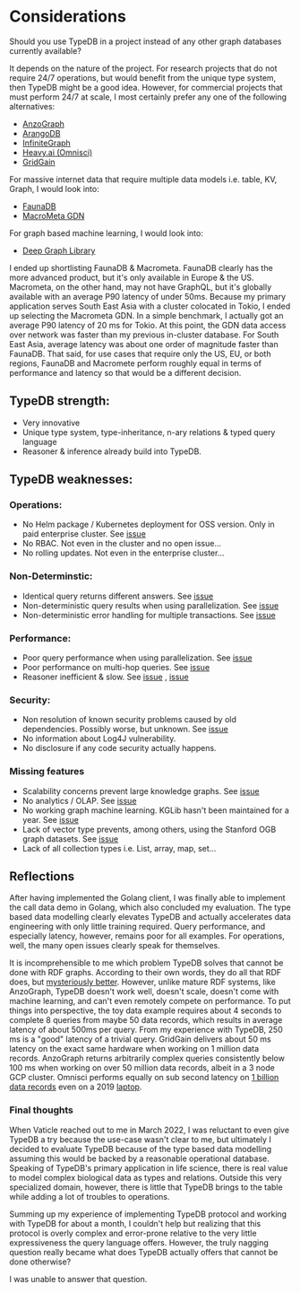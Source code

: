 # Considerations

Should you use TypeDB in a project instead of any other graph databases currently available?

It depends on the nature of the project. For research projects that do not require 24/7 operations, but would benefit
from the unique type system, then TypeDB might be a good idea. However, for commercial projects that must perform 24/7 at scale, I most certainly prefer any one of the following alternatives:

* [AnzoGraph](https://cambridgesemantics.com/anzograph/)
* [ArangoDB](https://www.arangodb.com/)
* [InfiniteGraph](https://infinitegraph.com/)
* [Heavy.ai (Omnisci)](https://www.heavy.ai/product/overview)
* [GridGain](https://www.gridgain.com/)

For massive internet data that require multiple data models i.e. table, KV, Graph, I would look into:

* [FaunaDB](https://fauna.com/)
* [MacroMeta GDN](https://macrometa.com/)

For graph based machine learning, I would look into:

* [Deep Graph Library](http://dgl.ai/)

I ended up shortlisting FaunaDB & Macrometa. FaunaDB clearly has the more advanced product, but it's only available in Europe & the US. Macrometa, on the other hand, may not have GraphQL, but it's globally available with an average P90 latency of under 50ms. Because my primary application serves South East
Asia with a cluster colocated in Tokio, I ended up selecting the Macrometa GDN. In a simple benchmark, I actually got an
average P90 latency of 20 ms for Tokio. At this point, the GDN data access over network was faster than my previous
in-cluster database. For South East Asia, average latency was about one order of magnitude faster than FaunaDB. That said, for use cases that require only the US, EU, or both regions, FaunaDB and Macromete perform roughly equal in terms of performance and latency so that would be a different decision. 

## TypeDB strength:

* Very innovative
* Unique type system, type-inheritance, n-ary relations & typed query language
* Reasoner & inference already build into TypeDB.

## TypeDB weaknesses:

### Operations:

* No Helm package / Kubernetes deployment for OSS version. Only in paid enterprise cluster.
  See [issue](https://github.com/vaticle/typedb/issues/6455)
* No RBAC. Not even in the cluster and no open issue...
* No rolling updates. Not even in the enterprise cluster...

### Non-Determinstic:

* Identical query returns different answers. See [issue](https://github.com/vaticle/typedb/issues/6336)
* Non-deterministic query results when using parallelization. See [issue](https://github.com/vaticle/typedb/issues/6349)
* Non-deterministic error handling for multiple transactions. See [issue](https://github.com/vaticle/typedb/issues/6146)

### Performance:

* Poor query performance when using parallelization. See [issue](https://github.com/vaticle/typedb/issues/6226)
* Poor performance on multi-hop queries. See [issue](https://github.com/vaticle/typedb/issues/6183)
* Reasoner inefficient & slow. See [issue](https://github.com/vaticle/typedb/issues/6467)
  , [issue](https://github.com/vaticle/typedb/issues/6453)

### Security:

* Non resolution of known security problems caused by old dependencies. Possibly worse, but unknown.
  See [issue](https://github.com/vaticle/typedb/issues/6301)
* No information about Log4J vulnerability.
* No disclosure if any code security actually happens.

### Missing features

* Scalability concerns prevent large knowledge graphs.
  See [issue](https://github.com/vaticle/kglib/issues/157#issuecomment-1092742408)
* No analytics / OLAP. See [issue](https://github.com/vaticle/typedb/issues/6394)
* No working graph machine learning. KGLib hasn't been maintained for a year.
  See [issue](https://github.com/vaticle/kglib/issues/152)
* Lack of vector type prevents, among others, using the Stanford OGB graph datasets.
  See [issue](https://github.com/vaticle/typedb/issues/6327)
* Lack of all collection types i.e. List, array, map, set...

## Reflections

After having implemented the Golang client, I was finally able to implement the call data demo in Golang, which also
concluded my evaluation. The type based data modelling clearly elevates TypeDB and actually accelerates data engineering
with only little training required. Query performance, and especially latency, however, remains poor for all examples.
For operations, well, the many open issues clearly speak for themselves.

It is incomprehensible to me which problem TypeDB solves that cannot be done with RDF graphs. According to their own
words, they do all that RDF does, but [mysteriously better](https://towardsdatascience.com/comparing-grakn-to-semantic-web-technologies-part-1-3-3558c447214a). However, unlike mature RDF systems, like AnzoGraph, TypeDB doesn't work well, doesn't scale, doesn't come with machine
learning, and can't even remotely compete on performance. To put things into perspective, the toy data example requires
about 4 seconds to complete 8 queries from maybe 50 data records, which results in average latency of about 500ms per
query. From my experience with TypeDB, 250 ms is a "good" latency of a trivial query. GridGain delivers about 50 ms latency on
the exact same hardware when working on 1 million data records. AnzoGraph returns arbitrarily complex queries
consistently below 100 ms when working on over 50 million data records, albeit in a 3 node GCP cluster. Omnisci performs
equally on sub second latency on [1 billion data records](https://tech.marksblogg.com/benchmarks.html) even on a
2019 [laptop](https://tech.marksblogg.com/omnisci-macos-macbookpro-mbp.html).

### Final thoughts

When Vaticle reached out to me in March 2022, I was reluctant to even give TypeDB a try because the use-case wasn't
clear to me, but ultimately I decided to evaluate TypeDB because of the type based data modelling assuming this would be
backed by a reasonable operational database. Speaking of TypeDB's primary application in life science, there is real
value to model complex biological data as types and relations. Outside this very specialized domain, however, there is
little that TypeDB brings to the table while adding a lot of troubles to operations.

Summing up my experience of implementing TypeDB protocol and working with TypeDB for about a month, I couldn't help but
realizing that this protocol is overly complex and error-prone relative to the very little expressiveness the query
language offers. However, the truly nagging question really became what does TypeDB actually offers that cannot be done
otherwise?

I was unable to answer that question.

